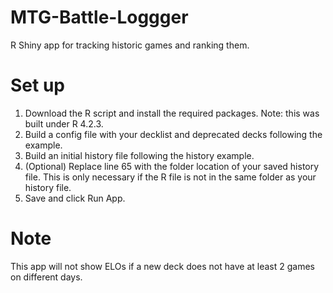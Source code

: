# MTG-Battle-Loggger
R Shiny app for tracking historic games and ranking them.

# Set up
1. Download the R script and install the required packages. Note: this was built under R 4.2.3. 
2. Build a config file with your decklist and deprecated decks following the example.
3. Build an initial history file following the history example.
4. (Optional) Replace line 65 with the folder location of your saved history file. This is only necessary if the R file is not in the same folder as your history file.
6. Save and click Run App.

# Note
This app will not show ELOs if a new deck does not have at least 2 games on different days.
